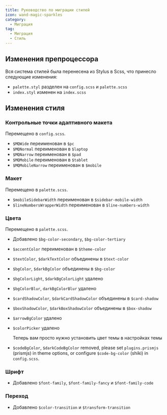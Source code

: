 ```yaml
---
title: Руководство по миграции стилей
icon: wand-magic-sparkles
category:
  - Миграция
tag:
  - Миграция
  - Стиль
---
```


## Изменения препроцессора

Вся система стилей была перенесена из Stylus в Scss, что принесло следующие изменения:

- `palette.styl` разделен на `config.scss` и `palette.scss`
- `index.styl` изменен на `index.scss`

## Изменения стиля

### Контрольные точки адаптивного макета

Перемещено в `config.scss`.

- `$MQWide` переименован в `$pc`
- `$MQNormal` переименован в `$laptop`
- `$MQNarrow` переименован в `$pad`
- `$MQMobile` переименован в `$tablet`
- `$MQMobileNarrow` переименован в `$mobile`

### Макет

Перемещено в `palette.scss`.

- `$mobileSidebarWidth` переименован в `$sidebar-mobile-width`
- `$lineNumbersWrapperWidth` переименован в `$line-numbers-width`

### Цвета

Перемещено в `palette.scss`.

- Добавлено `$bg-color-secondary`, `$bg-color-tertiary`

- `$accentColor` переименован в `$theme-color`

- `$textColor`, `$darkTextColor` объединены в `$text-color`

- `$bgColor`, `$darkBgColor` объединены в `$bg-color`

- `$bgColorLight`, `$darkBgColorLight` удалено

- `$bgColorBlur`, `darkBgColorBlur` удалено

- `$cardShadowColor`, `$darkCardShadowColor` объединены в `$card-shadow`

- `$boxShadowColor`, `$darkBoxShadowColor` объединены в `$box-shadow`

- `$arrowBgColor` удалено

- `$colorPicker` удалено

  Теперь вам просто нужно установить цвет темы в настройках темы

- `$codeBgColor`, `$darkCodeBgColor` removed, please set `plugins.prismjs` (prismjs) in theme options, or configure `$code-bg-color` (shiki) in `config.scss`.

### Шрифт

- Добавлено `$font-family`, `$font-family-fancy` и `$font-family-code`

### Переход

- Добавлено `$color-transition` и `$transform-transition`
